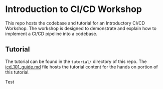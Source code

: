# Introduction to CI/CD Workshop

This repo hosts the codebase and tutorial for an Introductory CI/CD Workshop. The workshop is designed to demonstrate and explain how to implement a CI/CD pipeline into a codebase.

## Tutorial

The tutorial can be found in the `tutorial/` directory of this repo. The [icd_101_guide.md](tutorial/cicd_101_guide.md) file hosts the tutorial content for the hands on portion of this tutorial.


Test 
